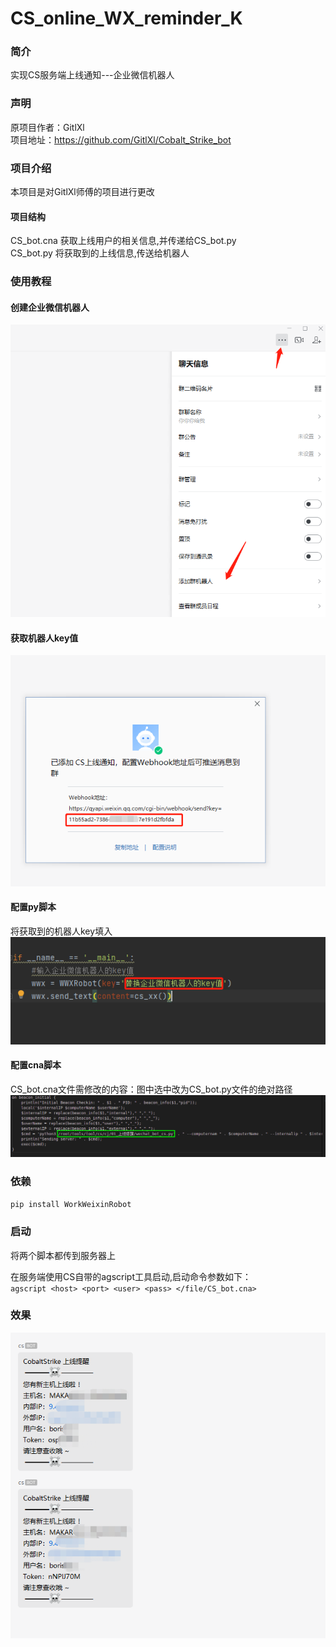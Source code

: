 # CS_online_WX_reminder_K
### 简介
实现CS服务端上线通知---企业微信机器人   
### 声明
原项目作者：GitlXl   
项目地址：https://github.com/GitlXl/Cobalt_Strike_bot   
### 项目介绍
本项目是对GitlXl师傅的项目进行更改
#### 项目结构
CS_bot.cna   获取上线用户的相关信息,并传递给CS_bot.py   
CS_bot.py    将获取到的上线信息,传送给机器人
### 使用教程
#### 创建企业微信机器人
![](img/添加机器人.png)
#### 获取机器人key值
![](img/获取key值.png)
#### 配置py脚本 
将获取到的机器人key填入   
![](img/CS_bot_key.png)
#### 配置cna脚本
CS_bot.cna文件需修改的内容：图中选中改为CS_bot.py文件的绝对路径   
![](img/cna配置.png)
### 依赖
`pip install WorkWeixinRobot`
### 启动
将两个脚本都传到服务器上   

在服务端使用CS自带的agscript工具启动,启动命令参数如下：   
`agscript <host> <port> <user> <pass> </file/CS_bot.cna>`
### 效果
![](img/效果.png)
